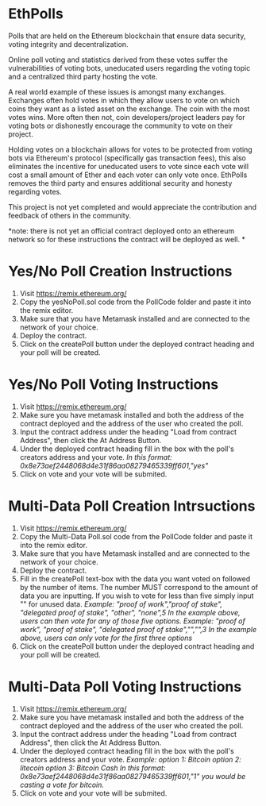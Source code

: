 # EthPolls
Polls that are held on the Ethereum blockchain that ensure data security, voting integrity and decentralization.

Online poll voting and statistics derived from these votes suffer the vulnerabilities of voting bots, uneducated users regarding the voting topic and a centralized third party hosting the vote. 

A real world example of these issues is amongst many exchanges. Exchanges often hold votes in which they allow users to vote on which coins they want as a listed asset on the exchange. The coin with the most votes wins. More often then not, coin developers/project leaders pay for voting bots or dishonestly encourage the community to vote on their project.

Holding votes on a blockchain allows for votes to be protected from voting bots via Ethereum's protocol (specifically gas transaction fees), this also eliminates the incentive for uneducated users to vote since each vote will cost a small amount of Ether and each voter can only vote once. EthPolls removes the third party and ensures additional security and honesty regarding votes.

This project is not yet completed and would appreciate the contribution and feedback of others in the community.


*note: there is not yet an official contract deployed onto an ethereum network so for these instructions the contract will be deployed as well. *

# Yes/No Poll Creation Instructions

1. Visit https://remix.ethereum.org/
2. Copy the yesNoPoll.sol code from the PollCode folder and paste it into the remix editor.
3. Make sure that you have Metamask installed and are connected to the network of your choice.
4. Deploy the contract.
5. Click on the createPoll button under the deployed contract heading and your poll will be created.

# Yes/No Poll Voting Instructions

1. Visit https://remix.ethereum.org/
2. Make sure you have metamask installed and both the address of the contract deployed and the address of the user who created the poll.
3. Input the contract address under the heading "Load from contract Address", then click the At Address Button.
4. Under the deployed contract heading fill in the box with the poll's creators address and your vote.
  *In this format: 0x8e73aef2448068d4e31f86aa08279465339ff601,"yes"*
5. Click on vote and your vote will be submited.


# Multi-Data Poll Creation Intrsuctions

1. Visit https://remix.ethereum.org/
2. Copy the Multi-Data Poll.sol code from the PollCode folder and paste it into the remix editor.
3. Make sure that you have Metamask installed and are connected to the network of your choice.
4. Deploy the contract.
5. Fill in the createPoll text-box with the data you want voted on followed by the number of items. The number MUST correspond to the amount of data you are inputting. If you wish to vote for less than five simply input "" for unused data.
   *Example: "proof of work","proof of stake", "delegated proof of stake", "other", "none",5
   In the example above, users can then vote for any of those five options.
   Example: "proof of work", "proof of stake", "delegated proof of stake","","",3
   In the example above, users can only vote for the first three options*
6. Click on the createPoll button under the deployed contract heading and your poll will be created.

# Multi-Data Poll Voting Instructions

1. Visit https://remix.ethereum.org/
2. Make sure you have metamask installed and both the address of the contract deployed and the address of the user who created the poll.
3. Input the contract address under the heading "Load from contract Address", then click the At Address Button.
4. Under the deployed contract heading fill in the box with the poll's creators address and your vote.
   *Example:
   option 1: Bitcoin
   option 2: litecoin
   option 3: Bitcoin Cash
   In this format: 0x8e73aef2448068d4e31f86aa08279465339ff601,"1" you would be casting a vote for bitcoin.*
5. Click on vote and your vote will be submited.
